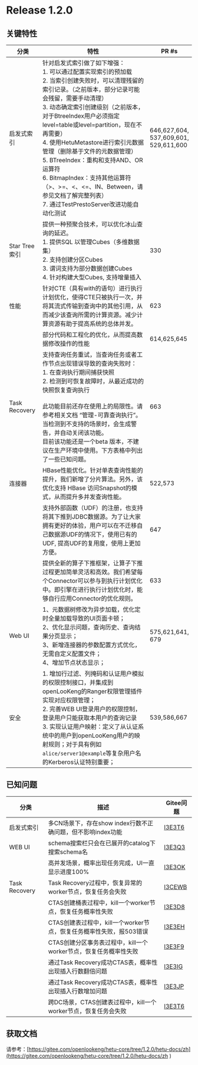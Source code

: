 # Release 1.2.0

## 关键特性

| 分类             | 特性                                                         | PR #s                                         |
| ---------------- | ------------------------------------------------------------ | --------------------------------------------- |
| 启发式索引       | 针对启发式索引做了如下增强：<br/>1. 可以通过配置实现索引的预加载<br/>2. 当索引创建失败时，可以清理残留的索引记录。（之前版本，部分记录可能会残留，需要手动清理）<br/>3. 动态确定索引创建级别（之前版本，对于BtreeIndex用户必须指定level=table或level=partition，现在不再需要）<br/>4. 使用HetuMetastore进行索引元数据管理（删除基于文件的元数据管理）<br/>5. BTreeIndex：重构和支持AND、OR运算符<br/>6. BitmapIndex：支持其他运算符（>、>=、<、<=、IN、Between，请参见文档了解完整列表）<br/>7. 通过TestPrestoServer改进功能自动化测试<br/> | 646,627,604,<br/>537,609,601,<br/>529,611,600 |
| Star Tree索引    | 提供一种预聚合技术，可以优化冰山查询的延迟。<br/>1. 提供SQL 以管理Cubes（多维数据集）<br/>2. 支持创建分区Cubes<br/>3. 谓词支持为部分数据创建Cubes<br/>4. 针对构建大型Cubes, 支持增量插入 | 330                                           |
| 性能              | 针对CTE（具有with的语句）进行执行计划优化，使得CTE只被执行一次，并将其流式传输到查询中的其他引用，从而减少该查询所需的计算资源。减少计算资源有助于提高系统的总体并发。 | 623                                           |
|                  | 部分代码和工程化的优化，从而提高数据修改操作的性能           | 614,625,645                                   |
| Task Recovery    | 支持查询任务重试，当查询任务或者工作节点出现错误导致的查询失败时：<br/>1. 在查询执行期间捕获快照<br/>2. 检测到可恢复故障时，从最近成功的快照恢复查询执行<br/><br/>此功能目前还存在使用上的局限性。请参考相关文档 “管理-可靠查询执行”。当检测到不支持的场景时，会生成警告，并自动关闭该功能。<br/>目前该功能还是一个beta 版本，不建议在生产环境中使用。下方表格中列出了一些已知问题。 | 663                                           |
| 连接器           | HBase性能优化。针对单表查询性能的提升，我们新增了分片算法。另外，该优化支持 HBase 访问Snapshot的模式，从而提升多并发查询性能。 | 522,573                                       |
|                  | 支持外部函数（UDF）的注册，也支持将其下推到JDBC数据源。为了让大家拥有更好的体验，用户可以在不迁移自己数据源UDF的情况下，使用已有的UDF, 提高UDF的复用度，使用上更加方便。 | 647                                           |
|                  | 提供全新的算子下推框架，让算子下推过程更加简单灵活和高效。我们希望每个Connector可以参与到执行计划优化中。即引擎在进行执行计划优化时，能够自行应用Connector的优化规则。 | 633                                           |
| Web UI           | 1、元数据树修改为异步加载，优化定时全量加载导致的UI页面卡顿；<br/>2、优化显示问题，查询历史、查询结果分页显示；<br/>3、新增连接器的参数配置方式优化，无需自定义配置文件；<br/>4、增加节点状态显示； | 575,621,641,<br/>679                          |
| 安全             | 1. 增加行过滤、列掩码和认证用户模拟的权限控制接口，并集成到openLooKeng的Ranger权限管理插件实现对应权限管理；  <br/>2. 完善WEB UI登录用户的权限控制，登录用户只能获取本用户的查询记录<br/>3. 实现认证用户映射：定义了从认证系统中的用户到openLooKeng用户的映射规则；对于具有例如`alice/server1@example`等复杂用户名的Kerberos认证特别重要； | 539,586,667                                   |

## 已知问题

| 分类   | 描述                                                         | Gitee问题                                                    |
| ---------- | ------------------------------------------------------------ | ------------------------------------------------------------ |
| 启发式索引    | 多CN场景下，存在show index行数不正确问题，但不影响index功能  | [I3E3T6](https://gitee.com/openlookeng/hetu-core/issues/I3E3T6) |
| WEB UI        | schema搜索栏只会在已展开的catalog下搜索schema名              | [I3E3Q3](https://gitee.com/openlookeng/hetu-core/issues/I3E3Q3) |
|               | 高并发场景，概率出现任务完成，UI一直显示进度100%             | [I3E3OK](https://gitee.com/openlookeng/hetu-core/issues/I3E3OK) |
| Task Recovery | Task Recovery过程中，恢复异常的worker节点，恢复任务会失败    | [I3CEWB](https://gitee.com/openlookeng/hetu-core/issues/I3CEWB) |
|               | CTAS创建桶表过程中，kill一个worker节点，恢复任务概率性失败   | [I3E3D8](https://gitee.com/openlookeng/hetu-core/issues/I3E3D8) |
|               | CTAS创建表过程中，kill一个worker节点，恢复任务概率性失败，报503错误 | [I3E3EH](https://gitee.com/openlookeng/hetu-core/issues/I3E3EH) |
|               | CTAS创建分区事务表过程中，kill一个worker节点，恢复任务概率性失败 | [I3E3F9](https://gitee.com/openlookeng/hetu-core/issues/I3E3F9) |
|               | 通过Task Recovery成功CTAS表，概率性出现插入行数翻倍问题      | [I3E3IG](https://gitee.com/openlookeng/hetu-core/issues/I3E3IG) |
|               | 通过Task Recovery成功CTAS表，概率性出现插入行数增加问题      | [I3E3JP](https://gitee.com/openlookeng/hetu-core/issues/I3E3JP) |
|               | 跨DC场景，CTAS创建表过程中，kill一个worker节点，恢复任务会失败 | [I3E3T6](https://gitee.com/openlookeng/hetu-core/issues/I3E3T6) |

## 获取文档

请参考：[https://gitee.com/openlookeng/hetu-core/tree/1.2.0/hetu-docs/zh](https://gitee.com/openlookeng/hetu-core/tree/1.2.0/hetu-docs/zh )
